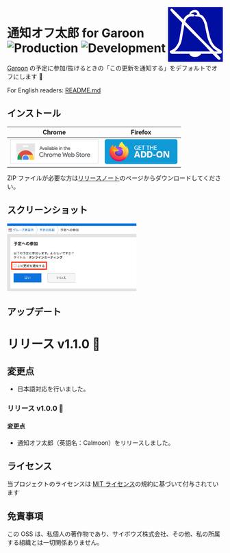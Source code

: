 <img src="src/icons/icon-128.png" alt="通知オフ太郎のアイコン" align="right" />

# 通知オフ太郎 for Garoon ![Production](https://github.com/mshrtsr/browser-extension-calmoon/workflows/Production/badge.svg) ![Development](https://github.com/mshrtsr/browser-extension-calmoon/workflows/Development/badge.svg)

[Garoon](https://garoon.cybozu.co.jp/) の予定に参加/抜けるときの「この更新を通知する」をデフォルトでオフにします :shushing_face:

For English readers: [README.md](README.md)

## インストール

| Chrome                                                                                                                                                                                 | Firefox                                                                                                                           |
| -------------------------------------------------------------------------------------------------------------------------------------------------------------------------------------- | --------------------------------------------------------------------------------------------------------------------------------- |
| [![Chromeにインストールする](docs/resources/ChromeWebStore_BadgeWBorder_v2_206x58.png)](https://chrome.google.com/webstore/detail/calmoon-for-garoon/adpfpbogonofdljjmipfpheknmadjdck) | [![Firefoxにインストールする](docs/resources/get-the-addon.png)](https://addons.mozilla.org/ja/firefox/addon/calmoon-for-garoon/) |  |

ZIP ファイルが必要な方は[リリースノート](https://github.com/mshrtsr/browser-extension-calmoon/releases)のページからダウンロードしてください。

## スクリーンショット

<img src="docs/screen-shots/ja/ss-1280x670.png" alt="スクリーンショット" width="60%" />

## アップデート

# リリース v1.1.0 :tada:

## 変更点

- 日本語対応を行いました。

### リリース v1.0.0 :tada:

#### 変更点

- 通知オフ太郎（英語名：Calmoon）をリリースしました。

## ライセンス

当プロジェクトのライセンスは [MIT ライセンス](./LICENSE)の規約に基づいて付与されています

## 免責事項

この OSS は、私個人の著作物であり、サイボウズ株式会社、その他、私の所属する組織とは一切関係ありません。
